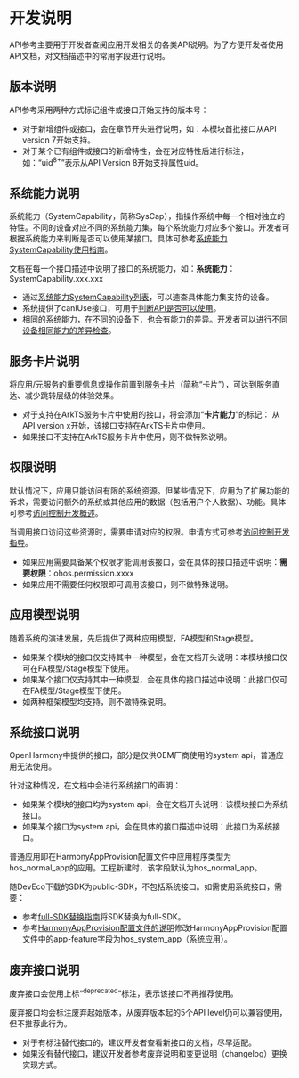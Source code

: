 # 开发说明

API参考主要用于开发者查阅应用开发相关的各类API说明。为了方便开发者使用API文档，对文档描述中的常用字段进行说明。

## 版本说明

API参考采用两种方式标记组件或接口开始支持的版本号：

- 对于新增组件或接口，会在章节开头进行说明，如：本模块首批接口从API version 7开始支持。
- 对于某个已有组件或接口的新增特性，会在对应特性后进行标注，如：“uid<sup>8+</sup>”表示从API Version 8开始支持属性uid。

## 系统能力说明

系统能力（SystemCapability，简称SysCap），指操作系统中每一个相对独立的特性。不同的设备对应不同的系统能力集，每个系统能力对应多个接口。开发者可根据系统能力来判断是否可以使用某接口。具体可参考[系统能力SystemCapability使用指南](syscap.md)。

文档在每一个接口描述中说明了接口的系统能力，如：**系统能力**：SystemCapability.xxx.xxx

<!--Del-->
- 通过[系统能力SystemCapability列表](syscap-list.md)，可以速查具体能力集支持的设备。<!--DelEnd-->
- 系统提供了canIUse接口，可用于[判断API是否可以使用](syscap.md#判断-api-是否可以使用)。
- 相同的系统能力，在不同的设备下，也会有能力的差异。开发者可以进行[不同设备相同能力的差异检查](syscap.md#不同设备相同能力的差异检查)。
<!--RP2--><!--RP2End-->

<!--RP1--><!--RP1End-->

## 服务卡片说明

将应用/元服务的重要信息或操作前置到[服务卡片](../form/formkit-overview.md)（简称“卡片”），可达到服务直达、减少跳转层级的体验效果。
- 对于支持在ArkTS服务卡片中使用的接口，将会添加“**卡片能力**”的标记： 从API version x开始，该接口支持在ArkTS卡片中使用。
- 如果接口不支持在ArkTS服务卡片中使用，则不做特殊说明。

## 权限说明

默认情况下，应用只能访问有限的系统资源。但某些情况下，应用为了扩展功能的诉求，需要访问额外的系统或其他应用的数据（包括用户个人数据）、功能。具体可参考[访问控制开发概述](../security/AccessToken/app-permission-mgmt-overview.md)。

当调用接口访问这些资源时，需要申请对应的权限。申请方式可参考[访问控制开发指导](../security/AccessToken/determine-application-mode.md)。

- 如果应用需要具备某个权限才能调用该接口，会在具体的接口描述中说明：**需要权限**：ohos.permission.xxxx
- 如果应用不需要任何权限即可调用该接口，则不做特殊说明。

## 应用模型说明

随着系统的演进发展，先后提供了两种应用模型，FA模型和Stage模型。

- 如果某个模块的接口仅支持其中一种模型，会在文档开头说明：本模块接口仅可在FA模型/Stage模型下使用。
- 如果某个接口仅支持其中一种模型，会在具体的接口描述中说明：此接口仅可在FA模型/Stage模型下使用。
- 如两种框架模型均支持，则不做特殊说明。

<!--Del-->
## 系统接口说明

OpenHarmony中提供的接口，部分是仅供OEM厂商使用的system api，普通应用无法使用。

针对这种情况，在文档中会进行系统接口的声明：

- 如果某个模块的接口均为system api，会在文档开头说明：该模块接口为系统接口。
- 如果某个接口为system api，会在具体的接口描述中说明：此接口为系统接口。

普通应用即在HarmonyAppProvision配置文件中应用程序类型为hos_normal_app的应用。工程新建时，该字段默认为hos_normal_app。

随DevEco下载的SDK为public-SDK，不包括系统接口。如需使用系统接口，需要：

- 参考[full-SDK替换指南](../faqs/full-sdk-switch-guide.md)将SDK替换为full-SDK。
- 参考[HarmonyAppProvision配置文件的说明](../security/app-provision-structure.md)修改HarmonyAppProvision配置文件中的app-feature字段为hos_system_app（系统应用）。
<!--DelEnd-->

## 废弃接口说明

废弃接口会使用上标“<sup>deprecated</sup>”标注，表示该接口不再推荐使用。

废弃接口均会标注废弃起始版本，从废弃版本起的5个API level仍可以兼容使用，但不推荐此行为。

- 对于有标注替代接口的，建议开发者查看新接口的文档，尽早适配。
- 如果没有替代接口，建议开发者参考废弃说明和变更说明（changelog）更换实现方式。
